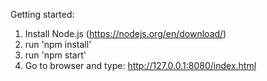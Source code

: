 Getting started:

1. Install Node.js (https://nodejs.org/en/download/)
2. run 'npm install'
3. run 'npm start'
4. Go to browser and type: http://127.0.0.1:8080/index.html